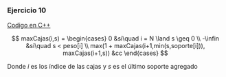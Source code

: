 ### Ejercicio 10

[Codigo en C++](../../Codigo/Ej_10.cpp)

$$
maxCajas(i,s) = \begin{cases}
0 &si\quad i = N \land s \geq 0 \\
-\infin &si\quad  s < peso[i] \\
max(1 + maxCajas(i+1,min(s,soporte[i])), maxCajas(i+1,s)) &cc
\end{cases}
$$

Donde $i$ es los índice de las cajas y $s$ es el último soporte agregado